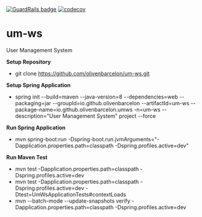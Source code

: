 [![GuardRails badge](https://api.guardrails.io/v2/badges/206057?token=fae57e14f5515599caf899247d1b28bda1ce9b7e9614274c55344c38ed066a7f)](https://dashboard.guardrails.io/gh/olivenbarcelon/repos/206057)
[![codecov](https://codecov.io/gh/olivenbarcelon/um-ws/branch/master/graph/badge.svg?token=V6A57RJLG9)](https://codecov.io/gh/olivenbarcelon/um-ws)
# um-ws
User Management System

**Setup Repository**
* git clone https://github.com/olivenbarcelon/um-ws.git

**Setup Spring Application**
* spring init --build=maven --java-version=8 --dependencies=web --packaging=jar --groupId=io.github.olivenbarcelon --artifactId=um-ws --package-name=io.github.olivenbarcelon.umws -n=um-ws --description="User Management System" project --force

**Run Spring Application**
* mvn spring-boot:run -Dspring-boot.run.jvmArguments="-Dapplication.properties.path=classpath -Dspring.profiles.active=dev"

**Run Maven Test**
* mvn test -Dapplication.properties.path=classpath -Dspring.profiles.active=dev
* mvn test -Dapplication.properties.path=classpath -Dspring.profiles.active=dev -Dtest=UmWsApplicationTests#contextLoads
* mvn --batch-mode --update-snapshots verify -Dapplication.properties.path=classpath -Dspring.profiles.active=dev
